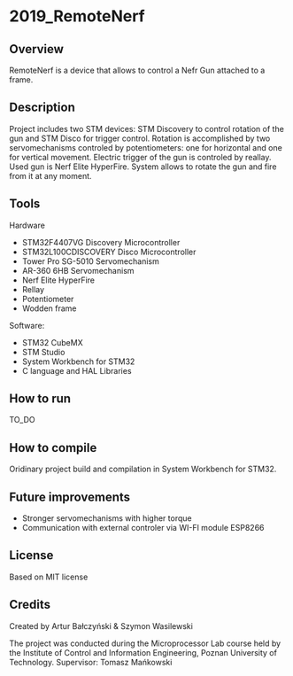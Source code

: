 # 2019_RemoteNerf

## Overview
RemoteNerf is a device that allows to control a Nefr Gun attached to a frame. 

## Description
Project includes two STM devices: STM Discovery to control rotation of the gun and STM Disco for trigger control. Rotation is accomplished by two servomechanisms controled by potentiometers: one for horizontal and one for vertical movement. Electric trigger of the gun is controled by reallay. Used gun is Nerf Elite HyperFire. System allows to rotate the gun and fire from it at any moment. 

## Tools
Hardware
* STM32F4407VG Discovery Microcontroller
* STM32L100CDISCOVERY Disco Microcontroller
* Tower Pro SG-5010 Servomechanism
* AR-360 6HB Servomechanism 
* Nerf Elite HyperFire
* Rellay 
* Potentiometer 
* Wodden frame 

Software: 
* STM32 CubeMX
* STM Studio
* System Workbench for STM32
* C language and HAL Libraries 

## How to run 
TO_DO

## How to compile 
Oridinary project build and compilation in System Workbench for STM32. 

## Future improvements 
* Stronger servomechanisms with higher torque
* Communication with external controler via WI-FI module ESP8266

## License
Based on MIT license

## Credits
Created by Artur Bałczyński & Szymon Wasilewski 

The project was conducted during the Microprocessor Lab course held by the Institute of Control and Information Engineering, Poznan University of Technology. Supervisor: Tomasz Mańkowski
